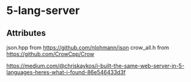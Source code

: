 # 5-lang-server

## Attributes
json.hpp from https://github.com/nlohmann/json
crow_all.h from https://github.com/CrowCpp/Crow


https://medium.com/@chriskaykos/i-built-the-same-web-server-in-5-languages-heres-what-i-found-86e546433d3f
